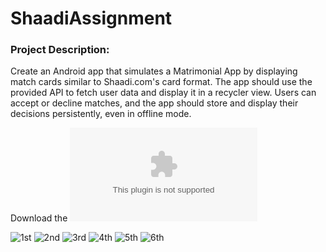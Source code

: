 # ShaadiAssignment

### Project Description:
Create an Android app that simulates a Matrimonial App by displaying match cards similar to
Shaadi.com's card format. The app should use the provided API to fetch user data and
display it in a recycler view. Users can accept or decline matches, and the app should store
and display their decisions persistently, even in offline mode.



Download the  ![App](apk/assignment.apk)


![1st](Screenshots/1.png)  ![2nd](Screenshots/2.png)  ![3rd](Screenshots/3.png)
![4th](Screenshots/4.png)  ![5th](Screenshots/5.png)  ![6th](Screenshots/6.png) 
